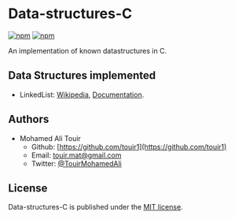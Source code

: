 # Data-structures-C
[![npm](https://img.shields.io/npm/l/date-2.svg?style=flat-square)](https://github.com/touir1/Data-structures-C/blob/master/LICENSE) [![npm](https://img.shields.io/badge/Langage-C-blue.svg)](https://en.wikipedia.org/wiki/C_(programming_language))

An implementation of known datastructures in C.

## Data Structures implemented ##

* LinkedList: [Wikipedia](https://en.wikipedia.org/wiki/Linked_list), [Documentation](https://github.com/touir1/Data-structures-C/wiki/LinkedList).

## Authors ##

* Mohamed Ali Touir
  * Github: [https://github.com/touir1](https://github.com/touir1)
  * Email: [touir.mat@gmail.com](mailto:touir.mat@gmail.com)
  * Twitter: [@TouirMohamedAli](https://twitter.com/TouirMohamedAli)

## License ##

Data-structures-C is published under the [MIT license](http://www.opensource.org/licenses/mit-license).

